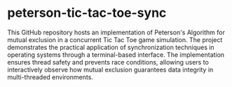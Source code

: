 # peterson-tic-tac-toe-sync
 This GitHub repository hosts an implementation of Peterson's Algorithm for mutual exclusion in a concurrent Tic Tac Toe game simulation. The project demonstrates the practical application of synchronization techniques in operating systems through a terminal-based interface. The implementation ensures thread safety and prevents race conditions, allowing users to interactively observe how mutual exclusion guarantees data integrity in multi-threaded environments.
